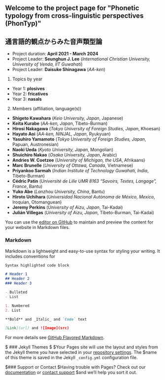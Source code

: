 ## Welcome to the project page for "Phonetic typology from cross-linguistic perspectives (PhonTyp)"
## 通言語的観点からみた音声類型論
  
- Project duration: **April 2021 - March 2024** 
- Project Leader: **Seunghun J. Lee** (_International Christian University, University of Venda, IIT Guwahati_) 
- Project Leader: **Daisuke Shinagawa** (_AA-ken_) 

1. Topics by year
  - Year 1: **plosives**
  - Year 2: **fricatives**
  - Year 3: **nasals**

2. Members (affiliation, language(s))
  - **Shigeto Kawahara** (_Keio University, Japan_, Japanese)
  - **Keita Kurabe** (_AA-ken, Japan_, Tibeto-Burman)  
  - **Hirosi Nakagawa** (_Tokyo University of Foreign Studies, Japan_, Khoesan)
  - **Hayato Aoi** (_AA-ken, NINJAL, Japan_, Ryukyuan)
  - **Yasuhiro Yamamoto** (_Tokyo University of Foreign Studies, Japan_, Papuan, Austronesian)
  - **Naoki Ueda** (_Kyoto University, Japan_, Mongolian)
  - **Shuichiro Nakao** (_Osaka University, Japan_, Arabic)
  - **Andries W. Coetzee** (_University of Michigan, the USA_, Afrikaans)
  - **Marc Brunelle** (_University of Ottawa, Canada_, Vietnamese)
  - **Priyankoo Sarmah** (_Indian Institute of Technology Guwahati, India_, Tibeto-Burman)
  - **Cédric Patin** (_Université de Lille	UMR 8163 “Savoirs, Textes, Langage”, France_, Bantu)
  - **Yuko Abe** (_Lanzhou University, China_, Bantu)
  - **Hiroto Uchihara** (_Universidad Nacional Autónoma de México, Mexico_, Iroquian, Otomanguean)
  - **Jeremy Perkins** (_University of Aizu, Japan_, Tai-Kadai)
  - **Julián Villegas** (_University of Aizu, Japan_, Tibeto-Burman, Tai-Kadai)


You can use the [editor on GitHub](https://github.com/ICULingLab/phontyp/edit/gh-pages/index.md) to maintain and preview the content for your website in Markdown files.


### Markdown

Markdown is a lightweight and easy-to-use syntax for styling your writing. It includes conventions for

```markdown
Syntax highlighted code block

# Header 1
## Header 2
### Header 3

- Bulleted
- List

1. Numbered
2. List

**Bold** and _Italic_ and `Code` text

[Link](url) and ![Image](src)
```

For more details see [GitHub Flavored Markdown](https://guides.github.com/features/mastering-markdown/).

$ ### Jekyll Themes
$
$Your Pages site will use the layout and styles from the Jekyll theme you have selected in your [repository settings](https://github.com/ICULingLab/phontyp/settings). The $name of this theme is saved in the Jekyll `_config.yml` configuration file.

$### Support or Contact
$Having trouble with Pages? Check out our [documentation](https://docs.github.com/categories/github-pages-basics/) or [contact support](https://support.github.com/contact) $and we’ll help you sort it out.
